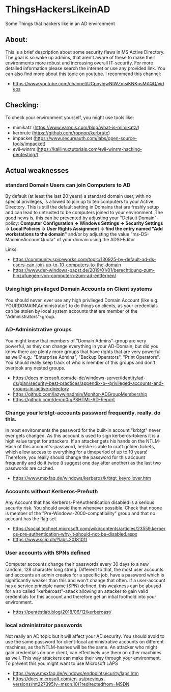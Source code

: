 # ThingsHackersLikeinAD
Some Things that hackers like in an AD environment

## About:
This is a brief description about some security flaws in MS Active Directory.
The goal is so wake up admins, that aren't aware of these to make their environments more robust and increasing overall IT-security.
For more detailed information please search the internet or use any provided link.
You can also find more about this topic on youtube.
I recommend this channel:
- https://www.youtube.com/channel/UCpoyhjwNIWZmsiKNKpsMAQQ/videos

## Checking:
To check your environment yourself, you might use tools like:
- mimikatz (https://www.varonis.com/blog/what-is-mimikatz/)
- kerbrute (https://github.com/ropnop/kerbrute)
- impacket (https://www.secureauth.com/labs/open-source-tools/impacket)
- evil-winrm (https://kalilinuxtutorials.com/evil-winrm-hacking-pentesting/)

## Actual weaknesses

### standard Domain Users can join Computers to AD
By default (at least the last 20 years) a standard domain user, with no special privileges, is allowed to join up to ten computers to your Active Directory.
This is still the default setting in Domains that are freshly setup and can lead to untrusted to be computers joined to your environment.
The good news is, this can be prevented by adjusting your "Default Domain"-policy:
__Computer Configuration -> Windows Settings -> Security Settings -> Local Policies -> User Rights Assignment  -> find the entry named "Add workstations to the domain"__
and/or by adjusting the value "ms-DS-MachineAccountQuota" of your domain using the ADSI-Editor

Links:
- https://community.spiceworks.com/topic/130925-by-default-ad-ds-users-can-join-up-to-10-computers-to-the-domain
- https://www.der-windows-papst.de/2019/01/01/berechtigung-zum-hinzufuegen-von-computern-zum-ad-entfernen/

### Using high privileged Domain Accounts on Client systems
You should never, ever use any high privileged Domain Account (like e.g. YOURDOMAIN\Administrator) to do things on clients, as your credentials can be stolen by local system accounts that are member of the "Administrators"-group.

### AD-Administrative groups
You might know that members of "Domain Admins"-group are very powerful, as they can change everything in your AD-Domain, but did you know there are plenty more groups that have rights that are very powerful as well? e.g.: "Enterprise Admins", "Backup Operators", "Print Operators".
You should really keep track of who is member of this groups and don't overlook any nested groups.
- https://docs.microsoft.com/de-de/windows-server/identity/ad-ds/plan/security-best-practices/appendix-b--privileged-accounts-and-groups-in-active-directory
- https://github.com/lazywinadmin/Monitor-ADGroupMembership
- https://github.com/derco0n/PSHTML-AD-Report

### Change your krbtgt-accounts password frequently. really. do this.
In most environments the password for the built-in account "krbtgt" never ever gets changed. As this account is used to sign kerberos-tokens it is a high value target for attackers. If an attacker gets his hands on the NTLM-Hash of this account's-password, he/she is able to craft golden tickets, which allow access to everything for a timeperiod of up to 10 years! Therefore, you really should change the password for this account frequently and do it twice (i suggest one day after another) as the last two passwords are cached.
- https://www.msxfaq.de/windows/kerberos/krbtgt_keyrollover.htm

### Accounts without Kerberos-PreAuth
Any Account that has Kerberos-PreAuthentication disabled is a serious security risk. You should avoid them whenever possible. Check that noone is member of the "Pre-Windows-2000-compatibility" group and that no account has the flag set.
- https://social.technet.microsoft.com/wiki/contents/articles/23559.kerberos-pre-authentication-why-it-should-not-be-disabled.aspx
- https://www.scip.ch/?labs.20181011

### User accounts with SPNs defined
Computer accounts change their passwords every 30 days to a new random, 128 character long string.
Different to that, the most user accounts and accounts an admin creates for a specific job, have a password which is significantly weaker than this and won't change that often.
If a user-account has a service principle name (SPN) defined, this weakness can be abused for a so called "kerberoast"-attack allowing an attacker to gain valid credentials for this account and therefore get an intial foothold into your environment.
- https://pentestlab.blog/2018/06/12/kerberoast/

### local administrator passwords
Not really an AD topic but it will affect your AD security. You should avoid to use the same password for client-local administrative accounts on different machines, as the NTLM-hashes will be the same. An attacker who might gain credentials on one client, can effectively use them on other machines as well.
This way attackers can make their way through your environment.
To prevent this you might want to use Microsoft LAPS
- https://www.msxfaq.de/windows/endpointsecurity/laps.htm
- https://docs.microsoft.com/en-us/previous-versions/mt227395(v=msdn.10)?redirectedfrom=MSDN
